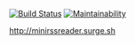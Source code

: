 [![Build Status](https://travis-ci.org/arbyman/project-lvl3-s464.svg?branch=master)](https://travis-ci.org/arbyman/project-lvl3-s464)
[![Maintainability](https://api.codeclimate.com/v1/badges/4fe39b9918658e831c2e/maintainability)](https://codeclimate.com/github/arbyman/project-lvl3-s464/maintainability)

http://minirssreader.surge.sh